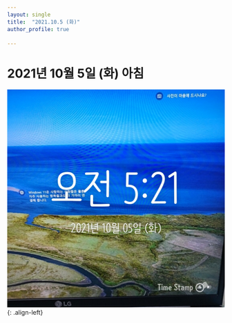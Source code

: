```yaml
---
layout: single
title:  "2021.10.5 (화)"
author_profile: true

---
```


# 2021년 10월 5일 (화) 아침
![image](/assets/images/morning/20211005.jpg)
{: .align-left}
